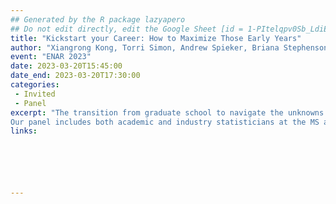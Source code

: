 ```yaml
---
## Generated by the R package lazyapero
## Do not edit directly, edit the Google Sheet [id = 1-PItelqpv0Sb_LdiEDqb8O3D_Roii5nVTL07IRVbRtA]
title: "Kickstart your Career: How to Maximize Those Early Years"
author: "Xiangrong Kong, Torri Simon, Andrew Spieker, Briana Stephenson, Lucy D’Agostino McGowan"
event: "ENAR 2023"
date: 2023-03-20T15:45:00
date_end: 2023-03-20T17:30:00
categories:
 - Invited
 - Panel
excerpt: "The transition from graduate school to navigate the unknowns of the job market is challenging for every new statistician. Proper training, efficient networking, and building a professional profile are some of the early initiatives to prepare graduate students for this change. Statisticians are trained in modeling and data analysis; however, the real-world job market requires skills beyond technical knowledge, including communication, presentation, leadership, and collaborative skills, as well as pitching one’s ideas and goals, and being able to advocate for oneself. As a group of emerging statisticians, CENS would like to fill this gap and invite early-career statisticians to discuss the unique challenges that early-career statisticians might face in a new work environment and how to deal with them.
Our panel includes both academic and industry statisticians at the MS and PhD level, several of whom graduated in the last five years. Their valuable insights and mentoring guidance will be useful for newly-emerging statisticians to build a path to kickstart their careers achieving their goals."
links:






---
```

